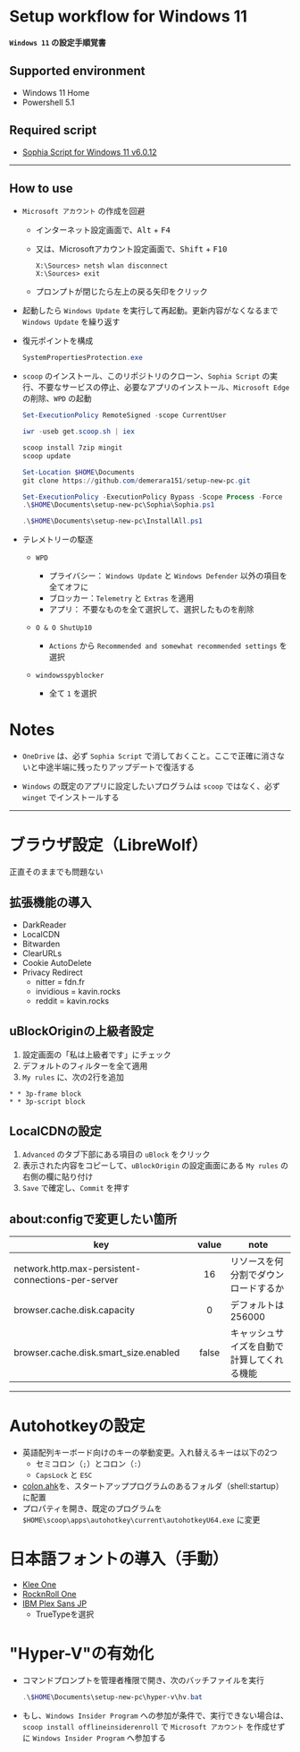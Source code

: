 # Setup workflow for Windows 11

**`Windows 11` の設定手順覚書**

## Supported environment

  * Windows 11 Home
  * Powershell 5.1

## Required script

  * [Sophia Script for Windows 11 v6.0.12](https://github.com/farag2/Sophia-Script-for-Windows)

***

## How to use

* `Microsoft アカウント` の作成を回避
  * インターネット設定画面で、<kbd>Alt</kbd> + <kbd>F4</kbd>
  * 又は、Microsoftアカウント設定画面で、<kbd>Shift</kbd> + <kbd>F10</kbd>

    ```CMD
    X:\Sources> netsh wlan disconnect
    X:\Sources> exit
    ```
  * プロンプトが閉じたら左上の戻る矢印をクリック

* 起動したら `Windows Update` を実行して再起動。更新内容がなくなるまで `Windows Update` を繰り返す

* 復元ポイントを構成

  ```powershell
  SystemPropertiesProtection.exe
  ```

* `scoop` のインストール、このリポジトリのクローン、`Sophia Script` の実行、不要なサービスの停止、必要なアプリのインストール、`Microsoft Edge` の削除、`WPD` の起動

  ```powershell
  Set-ExecutionPolicy RemoteSigned -scope CurrentUser

  iwr -useb get.scoop.sh | iex

  scoop install 7zip mingit
  scoop update

  Set-Location $HOME\Documents
  git clone https://github.com/demerara151/setup-new-pc.git

  Set-ExecutionPolicy -ExecutionPolicy Bypass -Scope Process -Force
  .\$HOME\Documents\setup-new-pc\Sophia\Sophia.ps1

  .\$HOME\Documents\setup-new-pc\InstallAll.ps1

  ```

* テレメトリーの駆逐
  * `WPD`
    * プライバシー： `Windows Update` と `Windows Defender` 以外の項目を全てオフに
    * ブロッカー：`Telemetry` と `Extras` を適用
    * アプリ： 不要なものを全て選択して、選択したものを削除

  * `O & O ShutUp10`
    * `Actions` から `Recommended and somewhat recommended settings` を選択
  * `windowsspyblocker`
    * 全て `1` を選択

# Notes

* `OneDrive` は、必ず `Sophia Script` で消しておくこと。ここで正確に消さないと中途半端に残ったりアップデートで復活する

* `Windows` の既定のアプリに設定したいプログラムは `scoop` ではなく、必ず `winget` でインストールする

***

# ブラウザ設定（LibreWolf）

正直そのままでも問題ない


## 拡張機能の導入

* DarkReader
* LocalCDN
* Bitwarden
* ClearURLs
* Cookie AutoDelete
* Privacy Redirect
  * nitter = fdn.fr
  * invidious = kavin.rocks
  * reddit = kavin.rocks


## uBlockOriginの上級者設定

1. 設定画面の「私は上級者です」にチェック
2. デフォルトのフィルターを全て適用
3. `My rules` に、次の2行を追加

  ```
  * * 3p-frame block
  * * 3p-script block
  ```


## LocalCDNの設定

1. `Advanced` のタブ下部にある項目の `uBlock` をクリック
2. 表示された内容をコピーして、`uBlockOrigin` の設定画面にある `My rules` の右側の欄に貼り付け
3. `Save` で確定し、`Commit` を押す


## about:configで変更したい箇所

| key                                                | value | note                                       |
| -------------------------------------------------- | :---: | ------------------------------------------ |
| network.http.max-persistent-connections-per-server |  16   | リソースを何分割でダウンロードするか       |
| browser.cache.disk.capacity                        |   0   | デフォルトは256000                         |
| browser.cache.disk.smart_size.enabled              | false | キャッシュサイズを自動で計算してくれる機能 |

***

# Autohotkeyの設定

* 英語配列キーボード向けのキーの挙動変更。入れ替えるキーは以下の2つ
  * セミコロン（`;`）とコロン（`:`）
  * `CapsLock` と `ESC`
* [colon.ahk](autohotkey/colon.ahk)を、スタートアッププログラムのあるフォルダ（shell:startup）に配置
* プロパティを開き、既定のプログラムを `$HOME\scoop\apps\autohotkey\current\autohotkeyU64.exe` に変更


# 日本語フォントの導入（手動）

* [Klee One](https://github.com/fontworks-fonts/Klee)
* [RocknRoll One](https://github.com/fontworks-fonts/RocknRoll)
* [IBM Plex Sans JP](https://github.com/IBM/plex/releases)
  * TrueTypeを選択


# "Hyper-V"の有効化

* コマンドプロンプトを管理者権限で開き、次のバッチファイルを実行
  ```Powershell
  .\$HOME\Documents\setup-new-pc\hyper-v\hv.bat

  ```
* もし、`Windows Insider Program` への参加が条件で、実行できない場合は、`scoop install offlineinsiderenroll` で `Microsoft アカウント` を作成せずに `Windows Insider Program` へ参加する
